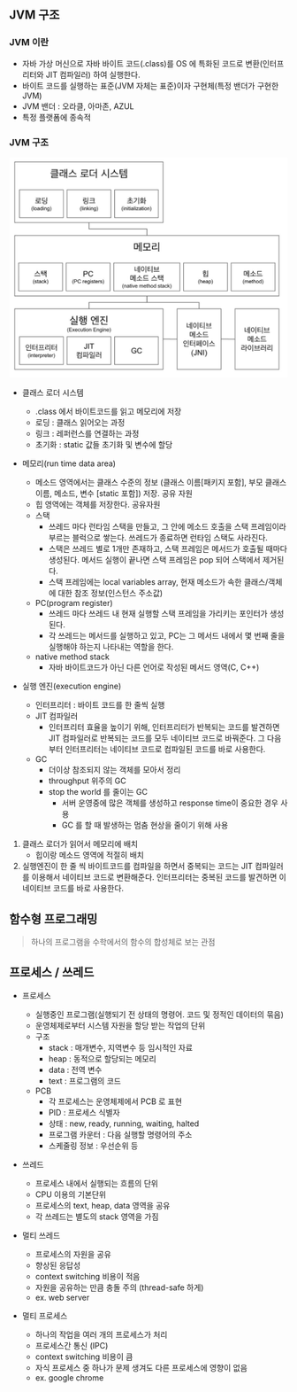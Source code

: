 ## JVM 구조

### JVM 이란
- 자바 가상 머신으로 자바 바이트 코드(.class)를 OS 에 특화된 코드로 변환(인터프리터와 JIT 컴파일러) 하여 실행한다.
- 바이트 코드를 실행하는 표준(JVM 자체는 표준)이자 구현체(특정 밴더가 구현한 JVM)
- JVM 밴더 : 오라클, 아마존, AZUL
- 특정 플랫폼에 종속적

### JVM 구조
<!-- <img src="../img/jvm-structure.jpg" alt="JVM 구조"> -->
![JVM 구조](../img/jvm-structure.jpg)

- 클래스 로더 시스템
    - .class 에서 바이트코드를 읽고 메모리에 저장
    - 로딩 : 클래스 읽어오는 과정
    - 링크 : 레퍼런스를 연결하는 과정
    - 초기화 : static 값들 초기화 및 변수에 할당

- 메모리(run time data area)
    - 메소드 영역에서는 클래스 수준의 정보 (클래스 이름[패키지 포함], 부모 클래스 이름, 메소드, 변수 [static 포함]) 저장. 공유 자원
    - 힙 영역에는 객체를 저장한다. 공유자원
    - 스택 
        - 쓰레드 마다 런타임 스택을 만들고, 그 안에 메소드 호출을 스택 프레임이라 부르는 블럭으로 쌓는다. 쓰레드가 종료하면 런타임 스택도 사라진다.
        - 스택은 쓰레드 별로 1개만 존재하고, 스택 프레임은 메서드가 호출될 때마다 생성된다. 메서드 실행이 끝나면 스택 프레임은 pop 되어 스택에서 제거된다.
        - 스택 프레임에는 local variables array, 현재 메소드가 속한 클래스/객체에 대한 참조 정보(인스턴스 주소값)
    - PC(program register)
        - 쓰레드 마다 쓰레드 내 현재 실행할 스택 프레임을 가리키는 포인터가 생성된다.
        - 각 쓰레드는 메서드를 실행하고 있고, PC는 그 메서드 내에서 몇 번째 줄을 실행해야 하는지 나타내는 역할을 한다.
    - native method stack
        - 자바 바이트코드가 아닌 다른 언어로 작성된 메서드 영역(C, C++)

- 실행 엔진(execution engine)
    - 인터프리터 : 바이트 코드를 한 줄씩 실행
    - JIT 컴파일러 
        - 인터프리터 효율을 높이기 위해, 인터프리터가 반복되는 코드를 발견하면 JIT 컴파일러로 반복되는 코드를 모두 네이티브 코드로 바꿔준다. 그 다음부터 인터프리터는 네이티브 코드로 컴파일된 코드를 바로 사용한다.
    - GC
        - 더이상 참조되지 않는 객체를 모아서 정리
        - throughput 위주의 GC 
        - stop the world 를 줄이는 GC
            - 서버 운영중에 많은 객체를 생성하고 response time이 중요한 경우 사용
            - GC 를 할 때 발생하는 멈춤 현상을 줄이기 위해 사용 

1. 클래스 로더가 읽어서 메모리에 배치
    - 힙이랑 메소드 영역에 적절히 배치
2. 실행엔진이 한 줄 씩 바이트코드를 컴파일을 하면서 중복되는 코드는 JIT 컴파일러를 이용해서 네이티브 코드로 변환해준다. 인터프리터는 중복된 코드를 발견하면 이 네이티브 코드를 바로 사용한다.  

## 함수형 프로그래밍
> 하나의 프로그램을 수학에서의 함수의 합성체로 보는 관점

## 프로세스 / 쓰레드

- 프로세스
    - 실행중인 프로그램(실행되기 전 상태의 명령어. 코드 및 정적인 데이터의 묶음)
    - 운영체제로부터 시스템 자원을 할당 받는 작업의 단위
    - 구조
        - stack : 매개변수, 지역변수 등 임시적인 자료
        - heap : 동적으로 할당되는 메모리
        - data : 전역 변수
        - text : 프로그램의 코드
    - PCB
        - 각 프로세스는 운영체제에서 PCB 로 표현
        - PID : 프로세스 식별자
        - 상태 : new, ready, running, waiting, halted
        - 프로그램 카운터 : 다음 실행할 명령어의 주소
        - 스케줄링 정보 : 우선순위 등

- 쓰레드
    - 프로세스 내에서 실행되는 흐름의 단위
    - CPU 이용의 기본단위
    - 프로세스의 text, heap, data 영역을 공유
    - 각 쓰레드는 별도의 stack 영역을 가짐

- 멀티 쓰레드
    - 프로세스의 자원을 공유
    - 향상된 응답성
    - context switching 비용이 적음
    - 자원을 공유하는 만큼 충돌 주의 (thread-safe 하게)
    - ex. web server

- 멀티 프로세스
    - 하나의 작업을 여러 개의 프로세스가 처리
    - 프로세스간 통신 (IPC)
    - context switching 비용이 큼
    - 자식 프로세스 중 하나가 문제 생겨도 다른 프로세스에 영향이 없음
    - ex. google chrome
